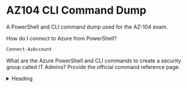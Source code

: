 # AZ104 CLI Command Dump
A PowerShell and CLI command dump used for the AZ-104 exam.

How do I connect to Azure from PowerShell?

```bash
Connect-AzAccount
```

What are the Azure PowerShell and CLI commands to create a security group called IT Admins? Provide the official command reference page.





<details>
<summary>Heading</summary>
    ```bash
New-AzGroup -Name "IT Admins" -Location "East US"
```
</details>
